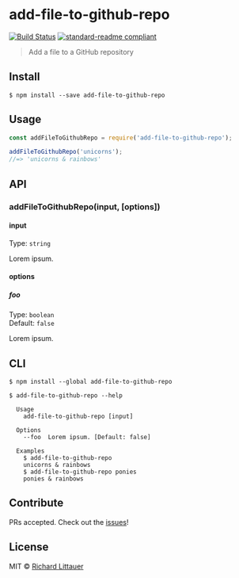 # add-file-to-github-repo

[![Build Status](https://travis-ci.org/RichardLitt/add-file-to-github-repo.svg?branch=master)](https://travis-ci.org/RichardLitt/add-file-to-github-repo)
[![standard-readme compliant](https://img.shields.io/badge/standard--readme-OK-green.svg?style=flat-square)](https://github.com/RichardLitt/standard-readme)

> Add a file to a GitHub repository

## Install

```
$ npm install --save add-file-to-github-repo
```

## Usage

```js
const addFileToGithubRepo = require('add-file-to-github-repo');

addFileToGithubRepo('unicorns');
//=> 'unicorns & rainbows'
```

## API

### addFileToGithubRepo(input, [options])

#### input

Type: `string`

Lorem ipsum.

#### options

##### foo

Type: `boolean`  
Default: `false`

Lorem ipsum.


## CLI

```
$ npm install --global add-file-to-github-repo
```

```
$ add-file-to-github-repo --help

  Usage
    add-file-to-github-repo [input]

  Options
    --foo  Lorem ipsum. [Default: false]

  Examples
    $ add-file-to-github-repo
    unicorns & rainbows
    $ add-file-to-github-repo ponies
    ponies & rainbows
```

## Contribute

PRs accepted. Check out the [issues](https://github.com/RichardLitt/add-file-to-github-repo/issues)!

## License

MIT © [Richard Littauer](https://burntfen.com)
